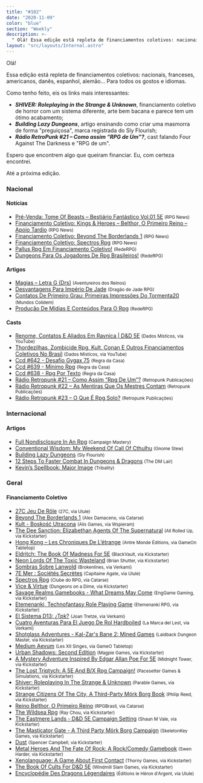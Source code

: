 ```yaml
---
title: "#102"
date: "2020-11-09"
color: "blue"
section: "Weekly"
description: >-
  " Olá! Essa edição está repleta de financiamentos coletivos: nacionais, franceses, americanos, danês, espanhol, alemão... Para todos os gostos e idiomas. Como tenho feito, eis os links mais interessantes: - **_SHIVER: Roleplaying in the Strange &amp; Unknown_**, financiamento coletivo de h"
layout: "src/layouts/Internal.astro"
---
```


Olá!

Essa edição está repleta de financiamentos coletivos: nacionais, franceses, americanos, danês, espanhol, alemão... Para todos os gostos e idiomas.

Como tenho feito, eis os links mais interessantes:

- **_SHIVER: Roleplaying in the Strange &amp; Unknown_**, financiamento coletivo de horror com um sistema diferente, arte bem bacana e parece tem um ótimo acabamento;
- **_Building Lazy Dungeons_**, artigo ensinando como criar uma masmorra de forma &quot;preguiçosa&quot;, marca registrada do Sly Flourish;
- **_Rádio RetroPunk #21 – Como assim “RPG de Um”?_**, cast falando Four Against The Darkness e &quot;RPG de um&quot;.

Espero que encontrem algo que queiram financiar. Eu, com certeza encontrei.

Até a próxima edição.

### Nacional

#### Notícias

- [Pré-Venda: Tome Of Beasts – Bestiário Fantástico Vol.01 5E] <small>(RPG News)</small>
- [Financiamento Coletivo: Kings &amp; Heroes – Belthor, O Primeiro Reino – Apoio Tardio] <small>(RPG News)</small>
- [Financiamento Coletivo: Beyond The Borderlands 1] <small>(RPG News)</small>
- [Financiamento Coletivo: Spectros Rpg] <small>(RPG News)</small>
- [Pallus Rpg Em Financiamento Coletivo!] <small>(RedeRPG)</small>
- [Dungeons Para Os Jogadores De Rpg Brasileiros!] <small>(RedeRPG)</small>

#### Artigos

- [Magias – Letra G (Drs)] <small>(Aventureiros dos Reinos)</small>
- [Desvantagens Para Império De Jade] <small>(Dragão de Jade RPG)</small>
- [Contatos De Primeiro Grau: Primeiras Impressões Do Tormenta20] <small>(Mundos Colidem)</small>
- [Produção De Mídias E Conteúdos Para O Rpg] <small>(RedeRPG)</small>

#### Casts

- [Renome, Contatos E Aliados Em Ravnica | D&amp;D 5E] <small>(Dados Místicos, via YouTube)</small>
- [Thordezilhas, Zombicide Rpg, Kult, Conan E Outros Financiamentos Coletivos No Brasil] <small>(Dados Místicos, via YouTube)</small>
- [Ccd #642 - Desafio Gygax 75] <small>(Regra da Casa)</small>
- [Ccd #639 - Mínimo Rpg] <small>(Regra da Casa)</small>
- [Ccd #638 - Rpg Por Texto] <small>(Regra da Casa)</small>
- [Rádio Retropunk #21 – Como Assim “Rpg De Um”?] <small>(Retropunk Publicações)</small>
- [Rádio Retropunk #22 – As Mentiras Que Os Mestres Contam] <small>(Retropunk Publicações)</small>
- [Rádio Retropunk #23 – O Que É Rpg Solo?] <small>(Retropunk Publicações)</small>

### Internacional

#### Artigos

- [Full Nondisclosure In An Rpg] <small>(Campaign Mastery)</small>
- [Conventional Wisdom: My Weekend Of Call Of Cthulhu] <small>(Gnome Stew)</small>
- [Building Lazy Dungeons] <small>(Sly Flourish)</small>
- [12 Steps To Faster Combat In Dungeons &amp; Dragons] <small>(The DM Lair)</small>
- [Kevin’s Spellbook: Major Image] <small>(Tribality)</small>

### Geral

#### Financiamento Coletivo

- [27C Jeu De Rôle] <small>(27C, via Ulule)</small>
- [Beyond The Borderlands 1] <small>(Alex Damaceno, via Catarse)</small>
- [Kult - Boskość Utracona] <small>(Alis Games, via Wspieram)</small>
- [The Dee Sanction: Elizabethan Agents Of The Supernatural] <small>(All Rolled Up, via Kickstarter)</small>
- [Hong Kong – Les Chroniques De L’étrange] <small>(Antre Monde Éditions, via GameOn Tabletop)</small>
- [Eldritch: The Book Of Madness For 5E] <small>(BlackVault, via Kickstarter)</small>
- [Neon Lords Of The Toxic Wasteland] <small>(Brian Shutter, via Kickstarter)</small>
- [Sombras Sobre Lanwold] <small>(Brokenlines, via Verkami)</small>
- [7E Mer : Sociétés Secrètes] <small>(Capitaine Agate, via Ulule)</small>
- [Spectros Rpg] <small>(Clube do RPG, via Catarse)</small>
- [Vice &amp; Virtue] <small>(Dungeons on a Dime, via Kickstarter)</small>
- [Savage Realms Gamebooks - What Dreams May Come] <small>(EngGame Gaming, via Kickstarter)</small>
- [Etemenanki, Technofantasy Role Playing Game] <small>(Etemenanki RPG, via Kickstarter)</small>
- [El Sistema D13: ¿Tpk?] <small>(Joan Tretze, via Verkami)</small>
- [Cuatro Aventuras Para El Juego De Rol Hardboiled] <small>(La Marca del Lest, via Verkami)</small>
- [Shotglass Adventures - Kal-Zar&#039;s Bane 2: Mined Games] <small>(Laidback Dungeon Master, via Kickstarter)</small>
- [Medium Aevum] <small>(Les XII Singes, via GameO Tabletop)</small>
- [Urban Shadows: Second Edition] <small>(Magpie Games, via Kickstarter)</small>
- [A Mystery Adventure Inspired By Edgar Allan Poe For 5E] <small>(Midnight Tower, via Kickstarter)</small>
- [The Lost Triptych: A 5E And B/X Rpg Campaign!] <small>(Pacesetter Games &amp; Simulations, via Kickstarter)</small>
- [Shiver: Roleplaying In The Strange &amp; Unknown] <small>(Parable Games, via Kickstarter)</small>
- [Strange Citizens Of The City, A Third-Party Mörk Borg Book] <small>(Philip Reed, via Kickstarter)</small>
- [Reino Belthor, O Primeiro Reino] <small>(RPGBrasil, via Catarse)</small>
- [The Wildsea Rpg] <small>(Ray Chou, via Kickstarter)</small>
- [The Eastmere Lands - D&amp;D 5E Campaign Setting] <small>(Shaun M Vale, via Kickstarter)</small>
- [The Masticator Gate - A Third Party Mörk Borg Campaign] <small>(SkeletonKey Games, via Kickstarter)</small>
- [Dust] <small>(Spencer Campbell, via Kickstarter)</small>
- [Metal Heroes And The Fate Of Rock: A Rock/Comedy Gamebook] <small>(Swen Harder, via Kickstarter)</small>
- [Xenolanguage: A Game About First Contact] <small>(Thorny Games, via Kickstarter)</small>
- [The Book Of Cults For D&amp;D 5E] <small>(Windmill Slam Games, via Kickstarter)</small>
- [Encyclopédie Des Dragons Légendaires] <small>(Éditions le Héron d&#039;Argent, via Ulule)</small>

[pallus rpg em financiamento coletivo!]: https://www.rederpg.com.br/2020/11/04/pallus-rpg-em-financiamento-coletivo/
[pré-venda: tome of beasts – bestiário fantástico vol.01 5e]: https://newsrpg.wordpress.com/2020/11/07/pre-venda-tome-of-beasts-bestiario-fantastico-vol-01-5e/
[financiamento coletivo: kings &amp; heroes – belthor, o primeiro reino – apoio tardio]: https://newsrpg.wordpress.com/2020/11/03/financiamento-coletivo-kings-heroes-belthor-o-primeiro-reino-apoio-tardio/
[reino belthor, o primeiro reino]: https://www.catarse.me/reinobelthor
[financiamento coletivo: beyond the borderlands 1]: https://newsrpg.wordpress.com/2020/11/05/financiamento-coletivo-beyond-the-borderlands-1/
[beyond the borderlands 1]: https://www.catarse.me/beyond_the_borderlands_1
[financiamento coletivo: spectros rpg]: https://newsrpg.wordpress.com/2020/11/04/financiamento-coletivo-spectros-rpg/
[spectros rpg]: https://www.catarse.me/pt/spectros
[the lost triptych: a 5e and b/x rpg campaign!]: https://www.kickstarter.com/projects/pacesettergames/the-lost-triptych-a-5e-and-b-x-rpg-campaign
[the masticator gate - a third party mörk borg campaign]: https://www.kickstarter.com/projects/arcanescrollworks4/the-masticator-gate-a-third-party-mork-borg-campaign
[eldritch: the book of madness for 5e]: https://www.kickstarter.com/projects/531104581/eldritch
[strange citizens of the city, a third-party mörk borg book]: https://www.kickstarter.com/projects/philipreed/strange-citizens-of-the-city-a-third-party-mork-borg-book
[dust]: https://www.kickstarter.com/projects/thegilaboy/dust-3
[savage realms gamebooks - what dreams may come]: https://www.kickstarter.com/projects/endgamegaming/savage-realms-what-dreams-may-come
[metal heroes and the fate of rock: a rock/comedy gamebook]: https://www.kickstarter.com/projects/swen/metal-heroes-and-the-fate-of-rock-a-rock-comedy-gamebook
[neon lords of the toxic wasteland]: https://www.kickstarter.com/projects/neonlordsrpg/neon-lords-of-the-toxic-wasteland
[the wildsea rpg]: https://www.kickstarter.com/projects/mythopoeia/the-wildsea
[shiver: roleplaying in the strange &amp; unknown]: https://www.kickstarter.com/projects/399308593/shiver-a-film-and-tv-inspired-ttrpg
[urban shadows: second edition]: https://www.kickstarter.com/projects/magpiegames/urban-shadows-second-edition
[the dee sanction: elizabethan agents of the supernatural]: https://www.kickstarter.com/projects/allrolledup/the-dee-sanction-elizabethan-agents-of-the-supernatural
[xenolanguage: a game about first contact]: https://www.kickstarter.com/projects/thornygames/xenolanguage-a-game-about-first-contact
[etemenanki, technofantasy role playing game]: https://www.kickstarter.com/projects/2101292340/etemenanki-technofantasy-role-playing-game
[encyclopédie des dragons légendaires]: https://fr.ulule.com/encyclopedie-des-dragons-legendaires/
[7e mer : sociétés secrètes]: https://fr.ulule.com/7e-mer-societes-secretes/
[medium aevum]: https://www.gameontabletop.com/cf420/medium-aevum.html
[el sistema d13: ¿tpk?]: https://www.verkami.com/projects/28174-el-sistema-d13-tpk
[sombras sobre lanwold]: https://www.verkami.com/projects/28272-sombras-sobre-lanwold
[cuatro aventuras para el juego de rol hardboiled]: https://www.verkami.com/projects/28153-cuatro-aventuras-para-el-juego-de-rol-hardboiled
[shotglass adventures - kal-zar&#039;s bane 2: mined games]: https://www.kickstarter.com/projects/laidbackdm/shotglass-adventures-kal-zars-bane-2-mined-games
[kult - boskość utracona]: https://wspieram.to/kult
[27c jeu de rôle]: https://fr.ulule.com/27c-jeu-de-role/
[hong kong – les chroniques de l’étrange]: https://www.gameontabletop.com/cf428/hong-kong-les-chroniques-de-l-etrange.html
[a mystery adventure inspired by edgar allan poe for 5e]: https://www.kickstarter.com/projects/midnight-tower/a-gothic-mystery-5e-adventure-inspired-by-edgar-allan-poe
[the book of cults for d&amp;d 5e]: https://www.kickstarter.com/projects/wms/the-book-of-cults-for-dandd-5e
[vice &amp; virtue]: https://www.kickstarter.com/projects/dungeonsonadime/vice-and-virtue
[the eastmere lands - d&amp;d 5e campaign setting]: https://www.kickstarter.com/projects/shaunmvale/the-eastmere-lands-dandd-5e-campaign-setting
[full nondisclosure in an rpg]: http://www.campaignmastery.com/blog/full-nondisclosure-in-an-rpg/
[thordezilhas, zombicide rpg, kult, conan e outros financiamentos coletivos no brasil]: https://www.youtube.com/watch?v=vMt9nup76sg
[magias – letra g (drs)]: https://aventureirosdosreinos.com/magias-letra-g-drs/
[kevin’s spellbook: major image]: https://www.tribality.com/2020/11/03/kevins-spellbook-major-image/
[12 steps to faster combat in dungeons &amp; dragons]: https://www.thedmlair.com/2020/11/03/12-steps-to-faster-combat-in-dungeons-dragons/
[ccd #638 - rpg por texto]: https://regradacasa.podbean.com/e/ccd-638-rpg-por-texto/
[ccd #639 - mínimo rpg]: https://regradacasa.podbean.com/e/ccd-639-minimo-rpg/
[renome, contatos e aliados em ravnica | d&amp;d 5e]: https://www.youtube.com/watch?v=pTWz7fT4hwM
[conventional wisdom: my weekend of call of cthulhu]: https://gnomestew.com/conventional-wisdom-my-weekend-of-call-of-cthulhu/
[rádio retropunk #23 – o que é rpg solo?]: https://retropunk.com.br/editora/radio-retropunk-23-o-que-e-rpg-solo/
[contatos de primeiro grau: primeiras impressões do tormenta20]: https://www.mundoscolidem.com.br/contatos-de-primeiro-grau-primeiras-impressoes-do-tormenta20/
[rádio retropunk #22 – as mentiras que os mestres contam]: https://retropunk.com.br/editora/radio-retropunk-22-as-mentiras-que-os-mestres-contam/
[rádio retropunk #21 – como assim “rpg de um”?]: https://retropunk.com.br/editora/radio-retropunk-21-como-assim-rpg-de-um/
[desvantagens para império de jade]: https://www.dragaodejaderpg.com.br/2020/11/06/desvantagens-para-imperio-de-jade/
[dungeons para os jogadores de rpg brasileiros!]: https://www.rederpg.com.br/2020/11/06/dungeons-para-os-jogadores-de-rpg-brasileiros/
[produção de mídias e conteúdos para o rpg]: https://www.rederpg.com.br/2020/11/08/producao-de-midias-e-conteudos-para-o-rpg/
[ccd #642 - desafio gygax 75]: https://regradacasa.podbean.com/e/ccd-642-desafio-gygax-75/
[building lazy dungeons]: https://slyflourish.com/building_lazy_dungeons.html
